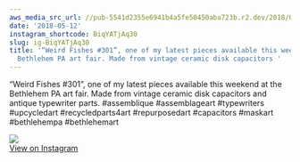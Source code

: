 ```yaml
---
aws_media_src_url: //pub-5541d2355e6941b4a5fe50450aba723b.r2.dev/2018/05/2018-05-12_03-21-30_UTC.jpg
date: '2018-05-12'
instagram_shortcode: BiqYATjAq30
slug: ig-BiqYATjAq30
title: '“Weird Fishes #301”, one of my latest pieces available this weekend at the
  Bethlehem PA art fair. Made from vintage ceramic disk capacitors '
---
```


“Weird Fishes #301”, one of my latest pieces available this weekend at the Bethlehem PA art fair. Made from vintage ceramic disk capacitors and antique typewriter parts. #assemblique #assemblageart #typewriters #upcycledart #recycledparts4art #repurposedart #capacitors #maskart #bethlehempa #bethlehemart 

![](//pub-5541d2355e6941b4a5fe50450aba723b.r2.dev/2018/05/2018-05-12_03-21-30_UTC.jpg)   
[View on Instagram](https://www.instagram.com/p/BiqYATjAq30/)
